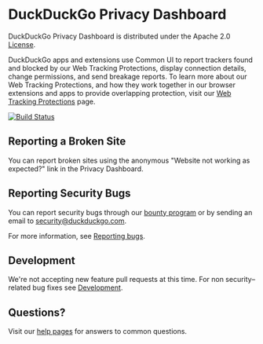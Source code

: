 # DuckDuckGo Privacy Dashboard

DuckDuckGo Privacy Dashboard is distributed under the Apache 2.0
[License](LICENSE.md).

DuckDuckGo apps and extensions use Common UI to report trackers found and blocked by our Web Tracking Protections, display connection details, change permissions, and send breakage reports. To learn more about our Web Tracking Protections, and how they work together in our browser extensions and apps to provide overlapping protection, visit our [Web Tracking Protections](https://help.duckduckgo.com/duckduckgo-help-pages/privacy/web-tracking-protections/) page.

[![Build Status](https://github.com/duckduckgo/privacy-dashboard/actions/workflows/tests.yml/badge.svg)](https://github.com/duckduckgo/privacy-dashboard/actions/workflows/tests.yml)

## Reporting a Broken Site

You can report broken sites using the anonymous "Website not working as expected?" link in the Privacy Dashboard.

## Reporting Security Bugs

You can report security bugs through our [bounty program](https://hackerone.com/duckduckgo/reports/new?type=team&report_type=vulnerability) or by sending an email to security@duckduckgo.com.

For more information, see [Reporting bugs](CONTRIBUTING.md#reporting-bugs).

## Development

We're not accepting new feature pull requests at this time. For non security–related bug fixes see [Development](CONTRIBUTING.md#development).

## Questions?
Visit our [help pages](https://help.duckduckgo.com/) for answers to common questions.
